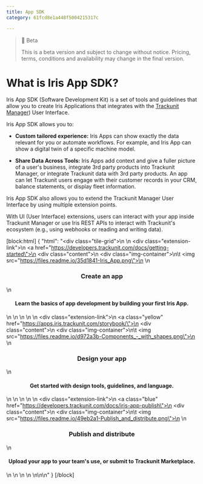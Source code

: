 ```yaml
---
title: App SDK
category: 61fcd8e1a448f5004215317c

---
```


> 🚧 Beta
> 
> This is a beta version and subject to change without notice. Pricing, terms, conditions and availability may change in the final version.

# What is Iris App SDK?

Iris App SDK (Software Development Kit) is a set of tools and guidelines that allow you to create Iris Applications that integrates with the [Trackunit Manager](https://trackunit.com/trackunit-manager/)) User Interface.

Iris App SDK allows you to:

- **Custom tailored experience:** Iris Apps can show exactly the data relevant for you or automate workflows. For example, and Iris App can show a digital twin of a specific machine model.

- **Share Data Across Tools:** Iris Apps add context and give a fuller picture of a user's business, integrate 3rd party products into Trackunit Manager, or integrate Trackunit data with 3rd party products. An app can let Trackunit users engage with their customer records in your CRM, balance statements, or display fleet information.

Iris App SDK also allows you to extend the Trackunit Manager User Interface by using multiple extension points.

With UI (User Interface) extensions, users can interact with your app inside Trackunit Manager or use Iris REST APIs to interact with Trackunit's ecosystem (e.g., using webhooks or reading and writing data).

[block:html]
{
  "html": "<div class=\"tile-grid\">\n  \n  <div class=\"extension-link\">\n    <a href=\"https://developers.trackunit.com/docs/getting-started\">\n      <div class=\"content\">\n        <div class=\"img-container\">\n\t        <img src=\"https://files.readme.io/35d1841-Iris_App.png\">\n        </div>\n        <h3><center>Create an app</center></h3>\n        <h4><center>Learn the basics of app development by building your first Iris App.</center></h4>\n      </div>\n    </a>\n  </div>\n  \n  <div class=\"extension-link\">\n    <a class=\"yellow\" href=\"https://apps.iris.trackunit.com/storybook/\">\n      <div class=\"content\">\n        <div class=\"img-container\">\n\t        <img src=\"https://files.readme.io/d972a3b-Components_-_with_shapes.png\">\n          </div>\n        <h3><center>Design your app</center></h3>\n        <h4><center>Get started with design tools, guidelines, and language.</center></h4>\n      </div>\n    </a>\n  </div>\n  \n    <div class=\"extension-link\">\n    <a class=\"blue\" href=\"https://developers.trackunit.com/docs/iris-app-publish\">\n      <div class=\"content\">\n        <div class=\"img-container\">\n\t        <img src=\"https://files.readme.io/49eb2a1-Publish_and_distribute.png\">\n        </div>\n        <h3><center>Publish and distribute</center></h3>\n        <h4><center>Upload your app to your team's use, or submit to Trackunit Marketplace.</center></h4>\n      </div>\n    </a>\n  </div>\n  \n</div>\n\n<style>\n  .tile-grid{\n    display: flex;\n    flex-direction: row;\n    width: 100%;\n    gap: 3rem;\n  }\n  \n  .content{\n    display: flex;\n    flex-direction: column;\n  }\n  \n  .img-container {\n    border-radius: 3rem;\n    width: 100%;\n    overflow: hidden;\n    aspect-ratio: 1/1;\n  }\n  \n .tile-grid .extension-link{\n   display: flex;\n   flex: 1;\n   overflow: hidden;\n  }\n  \n  .img-container img{\n    height: 100%;\n    width: auto;\n    max-width: unset !important;\n  }\n  \n .extension-link>a{\n    text-decoration: none !important;\n    width: 100%;\n  }\n  \n  .content h4{\n    margin-top: unset !important;\n    font-weight: 500;\n    color: #493736 !important;\n  }\n  \n  .content h3{\n    margin-bottom: 0.5rem !important;\n  }\n\n\n</style>"
}
[/block]